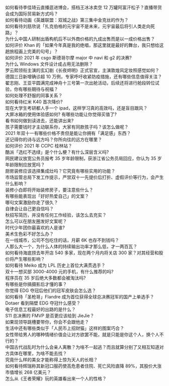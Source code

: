 如何看待李佳琦云直播逛进博会，搭档王冰冰卖空 12 万罐阿富汗松子？直播带货会成为国际贸易新方式吗？  
如何看待动画《英雄联盟：双城之战》第三集中金克丝的作为？  
如何看待刘慈欣说「扎克伯格的元宇宙不是未来，元宇宙最后将引人类走向死路」？  
为什么中国人研制出盾构机后不以外商价格的九成出售而是以一成价格出售？  
如何评价 Khan 的「如果今年真是我的绝唱，那这里就是最好的舞台，我只想给这趟旅程画上完美的句号」？  
如何评价 2021 年 csgo 斯德哥尔摩 major 中 navi 和 g2 的决赛?  
为什么 Windows 文件设计成占用无法删除？  
罗云熙领衔主演的玄幻剧《长夜烬明》正式官宣，主演敦煌风定妆照感觉如何？  
德国三日新增确诊超 10 万例，专家呼吁收紧防疫措施，还有哪些信息值得关注？  
翟志刚、王亚平圆满完成神舟十三号第一次出舱活动，后续还将进行舱段转位试验，你有哪些期待与祝福？  
如何处理不舒服的同事关系？  
如何看待红米 K40 首次降价?  
现在大学生考研都人手一个 ipad，这样学习真的高效吗，还是盲目跟风？  
大屏冰箱的使用体验感如何? 有哪些功能让你觉得买值了?  
看书如何做到读进去，还能讲出来?  
孩子需要钱时才主动联系你，大家有同款孩子吗？该怎么做呢？  
2021 年双十一有哪些价格不贵但是能让你拥有「满足感」东西？  
还记得你的诗与远方吗？你所向往的远方在哪里？  
如何评价 2021 年 CCPC 桂林站？  
酷派「选红不选绿」是个什么梗？有什么深层含义吗?  
网民建议放宽公务员报考 35 岁年龄限制，获浙江省公务员局回应，你认为 35 岁年龄限制应放宽吗？  
厨房装修应该选择集成灶吗？它究竟有哪些实用的功能？  
市场监管总局下发工作提示，严禁双十一先提价后打折、虚假评价等行为，会产生什么影响？  
装修小白即将开始装修房子，要注意些什么？  
有哪些能表现出「好好热爱自己」的文案？  
哪句文案激励你走了很久？  
自律会让自己更自信吗？  
秋招写简历，并没有任何工作经验，该怎么去充实？  
怎么可以在朋友圈发好文案呢？  
时代少年团你最喜欢的人是谁?  
美术生色彩不好怎么办？  
在一线城市，公司不包吃住的话，月薪 6K 也存不到钱吗？  
人那么大一个，为什么人体的持续输出功率才那么低，才一两百瓦？  
如何看待海底捞去年开店 540 多家，现在两个月内将关店 300 家？对其经营和股价将产生哪些影响？  
如何看待 Meiko 成为 LPL 历史上首位大满贯选手？  
双十一想买部 3000-4000 元的手机，有什么推荐的吗?  
程序员在 35 岁后绝大多数都会被淘汰吗?  
有哪些是你搞摄影后才懂的事？  
你觉得 EDG 夺冠后他们的冠军皮肤会怎么选？  
如何看待「圣枪哥」Flandre 成为首位获得全球总决赛冠军的国产上单选手？  
Dotaer 看到隔壁 EDG 夺冠什么感受？  
电子信息工程最好的出路的是什么？  
S11 总决赛的 FMVP 是否更应该给到 JieJie？  
如果现领导跳槽要带你，你会不会跟他走？  
生活中还有哪些类似于「人民币上招财猫」这样的图案巧合？  
女性带给男人的哪种情绪价值会让对方欲罢不能，就是只能是你这个人，换个人不行的？  
中国古代战乱时为什么会亲人离散？为啥不一起逃？而且就算分别了又相互知道对方具体在哪里，为啥不能去找？  
究竟什么样的美女才能称得上惊为天人的长相？  
如何看待辉瑞称其新冠口服药使高危患者住院、死亡风险直降 89%，其股价大涨市值增长 268 亿美元？  
怎么从《王者荣耀》玩的英雄看出来一个人的性格？  
